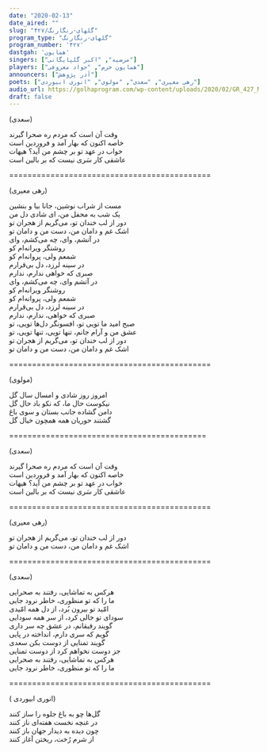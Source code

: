 ```yaml
---
date: "2020-02-13"
date_aired: ""
slug: "گلهای-رنگارنگ/۴۲۷"
program_type: "گلهای-رنگارنگ"
program_number: '۴۲۷'
dastgah: 'همایون'
singers: ["مرضیه", "اکبر گلپایگانی"]
players: ["همایون خرم", "جواد معروفی"]
announcers: ["آذر پژوهش"]
poets: ["رهی معیری", "سعدی", "مولوی", "انوری ابیوردی"]
audio_url: https://golhaprogram.com/wp-content/uploads/2020/02/GR_427_Marzieh_Golpa.mp3
draft: false
---
```


(سعدی)  

وقت آن است که مردم ره صحرا گیرند  
خاصه اکنون که بهار آمد و فروردین است  
خواب در عهد تو بر چشم من آید؟ هیهات  
عاشقی کار سَری نیست که بر بالین است  

============================================  

(رهی معیری)  

مست از شراب نوشین، جانا بیا و بنشین  
یک شب به محفل من، ای شادی دل من  
دور از لب خندان تو، می‌گریم از هجران تو  
اشک غم و دامان من، دست من و دامان تو  
در آتشم، وای، چه می‌کشم، وای  
روشنگر ویرانه‌ام کو  
شمعم ولی، پروانه‌ام کو  
در سینه لرزد، دل بی‌قرارم  
صبری که خواهی ندارم، ندارم  
در آتشم وای، چه می‌كشم، وای  
روشنگر ویرانه‌ام کو  
شمعم ولی، پروانه‌ام كو  
در سینه لرزد، دل بی‌قرارم  
صبری که خواهی، ندارم، ندارم  
صبح امید ما تویی تو، افسونگر دل‌ها تویی، تو  
عشق من و آرام جانم، تنها تویی، تنها تویی، تو  
دور از لب خندان تو، می‌گریم از هجران تو  
اشک غم و دامان من، دست من و دامان تو  

============================================  

(مولوی)  

امروز روز شادی و امسال سال گل  
نیکوست حال ما، که نکو باد حال گل  
دامن گشاده جانب بستان و سوی باغ  
گشتند حوریان همه همچون خیال گل  

===========================================  

(سعدی)  

وقت آن است که مردم ره صحرا گیرند  
خاصه اکنون که بهار آمد و فروردین است  
خواب در عهد تو بر چشم من آید؟ هیهات  
عاشقی کار سَری نیست که بر بالین است  

============================================  

(رهی معیری)  

دور از لب خندان تو، می‌گریم از هجران تو  
اشک غم و دامان من، دست من و دامان تو  

============================================  

(سعدی)  

هرکس به تماشایی، رفتند به صحرایی  
ما را که تو منظوری، خاطر نرود جایی  
امّید تو بیرون بُرد، از دل همه امّیدی  
سودای تو خالی کرد، از سر همه سودایی  
گویند رفیقانم، در عشق چه سر داری  
گویم که سری دارم، انداخته در پایی  
گویند تمنایی از دوست بکن سعدی  
جز دوست نخواهم کرد از دوست تمنایی  
هرکس به تماشایی، رفتند به صحرایی  
ما را که تو منظوری، خاطر نرود جایی  

============================================  

( انوری ابیوردی)  

گل‌ها چو به باغ جلوه را ساز کنند  
در غنچه نخست هفته‌ای ناز کنند  
چون دیده به دیدار جهان باز کنند  
از شرم رُخت، ریختن آغاز کنند  
